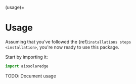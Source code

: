 (usage)=

# Usage

Assuming that you've followed the {ref}`installations steps <installation>`, you're now ready to use this package.

Start by importing it:

```python
import aiosolaredge
```

TODO: Document usage
